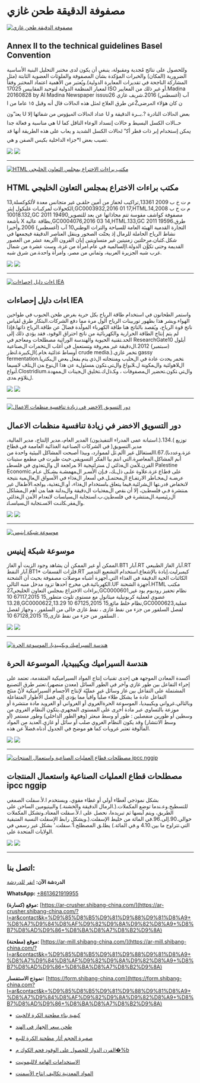 # مصفوفة الدقيقة طحن غازي

<a href="https://swt.shibang-china.com/?l=ar&img&k=%D9%85%D8%B5%D9%81%D9%88%D9%81%D8%A9+%D8%A7%D9%84%D8%AF%D9%82%D9%8A%D9%82%D8%A9+%D8%B7%D8%AD%D9%86+%D8%BA%D8%A7%D8%B2%D9%8A" target="_blank">![مصفوفة الدقيقة طحن غازي](http://static.shibang-china.com/all-800x300/1431.jpg)</a>

## Annex II to the technical guidelines Basel Convention
وللحصول على نتائج مُجدية ومقبولة، ينبغي أن يكون لدى مختبر التحليل البنية الأساسية الضرورية (المكان) والخبرات المؤكدة بشأن المصفوفة والملوثات العضوية الثابتة (مثل المشاركة الناجحة في تقديرات المعايرة الدولية).ويُعتبر من الأهمية اعتماد المختبر وفقاً لمعيار المنظمة الدولية لتوحيد المقاييس 17025 ISO أو غير ذلك من المعايير.Madina 20160828 by Al Madina Newspaper issuu26 آب (أغسطس) 2016.ﺷﺮﻳﻒ ﻏﺎزي ﻋﻦ ﻃﺮق اﻟﻌﻼج ﳌﺜﻞ ﻫﺬه اﳊﺎﻻت ﻗﺎل أﻧﻪ وﻗﺒﻞ ١٥ ﻋﺎﻣﺎ ﻣﻦ اŽن ﻛﺎن ﻫﺆﻻء اﳌﺮﺿﻰ ﻳﻌﺘ”ون U ﻋﺪاد اﳊﺎﻻت اﳌﻴﺆوس ﻣﻦ ﺷﻔﺎﺋﻬﺎ إﻻ U ﺑﻌﺾ اﳊﺎﻻت اﻟﻨﺎدرة ?.ﺑــﺮة اﻟﺪﻗﻴﻘﺔ و ﻫﻲ ﻣﻨﺎﺳﺒﺔ و ﻓﻌﺎﻟﺔ ﺟﺪا U ﺣــﺎﻻت اﻟﻜﺴﻞ اﻟﺒﺴﻴﻂ و ﺣﺎﻻت إﻧﺴﺪاد اﻟﻮﻋﺎء اﻟﻨﺎﻗﻞ ﻛﻤﺎ ﳝﻜﻦ إﺳﺘﺨﺪام إﺑﺮ ذات ﻗﻄﺮ أﻛ” ﳊﺎﻻت اﻟﻜﺴﻞ اﻟﺸﺪﻳﺪ و ﻳﻌﺎب ﻋﻠﻰ ﻫﺬه اﻟﻄﺮﻳﻘﺔ أﻧﻬﺎ ﻗﺪ ﺗﺼﻴﺐ ﺑﻌﺾ ا*ﺟﺰاء اﻟﺪاﺧﻠﻴﺔ ﺑﻜﻴﺲ اﻟﺼﻔﻦ و ﻫﻲ.


<a href="https://whatsapp.shibangsoft.com/WhatsApp.php" target="_blank" title="WhatsApp">![](http://static.shibang-china.com/icon/whatsapp.png)</a> <a href="https://swt.shibang-china.com/?l=ar&icon&k=%D9%85%D8%B5%D9%81%D9%88%D9%81%D8%A9+%D8%A7%D9%84%D8%AF%D9%82%D9%8A%D9%82%D8%A9+%D8%B7%D8%AD%D9%86+%D8%BA%D8%A7%D8%B2%D9%8A" target="_blank">![](http://static.shibang-china.com/icon/chat-ar.png)</a>

---

<a href="https://swt.shibang-china.com/?l=ar&img&k=%D9%85%D8%B5%D9%81%D9%88%D9%81%D8%A9+%D8%A7%D9%84%D8%AF%D9%82%D9%8A%D9%82%D8%A9+%D8%B7%D8%AD%D9%86+%D8%BA%D8%A7%D8%B2%D9%8A" target="_blank">![HTML مكتب براءات الاختراع بمجلس التعاون الخليجي](http://static.shibang-china.com/all-800x300/620.jpg)</a>

## HTML مكتب براءات الاختراع بمجلس التعاون الخليجي
13,م ت خ ب 2009 13361,تراكيب لحفاز من أمين حلقـي غير متجانس معدة لألكوكسلة الكحولات لمركبـات غليكول إيثر,GC0003932,2016 01 17,HTML.14,م ت خ ب 2008 10018.132,GC 2011 19490,مصفوفة كواشف مقوسة تتم محاذاتها عن بعد للتصوير بأشعة X بطاقة عالية,GC0004076,2016 03 14,HTML.133,GC 2011 19596.طرق التجارة القدمية الهيئة العامة للسياحة والتراث الوطني10 آب (أغسطس) 2006.وأخيرا نشاط الرياح الحاملة للرمال إذ يحتّت الصخور وينقل العناصر الدقيقة فيجمعها في شكل.كثبان.مرحلتين زمنيتين غير متساويتين إبان القرون األربعة عشر من العصور القديمة وحتى تكوُّن الدولة.اإلسالمية في عام.امرأة من غزة، وست عشرة من شمال غرب شبه الجزيرة العربية، وثماني من مصر، وامرأة واحدة.من شرق شبه.


<a href="https://whatsapp.shibangsoft.com/WhatsApp.php" target="_blank" title="WhatsApp">![](http://static.shibang-china.com/icon/whatsapp.png)</a> <a href="https://swt.shibang-china.com/?l=ar&icon&k=%D9%85%D8%B5%D9%81%D9%88%D9%81%D8%A9+%D8%A7%D9%84%D8%AF%D9%82%D9%8A%D9%82%D8%A9+%D8%B7%D8%AD%D9%86+%D8%BA%D8%A7%D8%B2%D9%8A" target="_blank">![](http://static.shibang-china.com/icon/chat-ar.png)</a>

---

<a href="https://swt.shibang-china.com/?l=ar&img&k=%D9%85%D8%B5%D9%81%D9%88%D9%81%D8%A9+%D8%A7%D9%84%D8%AF%D9%82%D9%8A%D9%82%D8%A9+%D8%B7%D8%AD%D9%86+%D8%BA%D8%A7%D8%B2%D9%8A" target="_blank">![ﺎءات دﻟﯾل إﺣﺻﺎءات IEA](http://static.shibang-china.com/all-800x300/1327.jpg)</a>

## ﺎءات دﻟﯾل إﺣﺻﺎءات IEA
واستمر الطحانون في استخدام طاقة الرياح بكل حرية بغرض طحن.الحبوب في طواحين الهواء.وبشر هذا بظهور توربينات الرياح ألول مرة مما دفع الشركات.البتكار طرق لقياس ناتج قوة الرياح، ويُقصد بالناتج هنا طاقة الكهرباء المولّدة فضالً عن طاقة.الرياح ذاتها.فإذا لم يتم إنتاج الطاقة الحرارية والكهربائية من ناتج احتراق الوقود، فقد يؤدي ذلك إلى الحد.ﺘﻘﻨﻴﺔ اﻟﺤﻴﻮﻳﺔ واﻟﻬﻨﺪﺳﺔ اﻟﻮراﺛﻴﺔ ﻣﺼﻄﻠﺤﺎت وﻣﻌﺎﺟﻢ ﻓﻲ ResearchGate10 أيلول (سبتمبر) 2012.ﺍﻝﺩﻗﻴﻘﺔ ﻏﻴﺭ ﻤﻌﺭﻭﻓﺔ ﻭﺘﺴﺘﻌﻤل ﻓﻲ ﺃﻏﻠﺏ ﺍﻝﺘﺨﻤﺭﺍﺕ ﺍﻝﺼﻨﺎﻋﻴﺔ ﺍﻝﻜﺒﻴﺭﺓ.ﺍﻨﻅﺭ(.ﺃﻭﺴﺎﻁ ﻏﺫﺍﺌﻴﺔ ﺨﺎﻡ crude media.).ﺘﺨﻤﺭ ﻏﺎﺯﻱ gassy fermentation.ﺘﺨﻤﺭ ﻴﺤﺩﺙ ﻋﺎﺩﺓ ﻓﻲ ﺍﻝﺤﻠﻴﺏ ﻭﻤﻨﺘﺠﺎﺘﻪ ﺍﻝﺫﻱ ﻴﺘﻡ ﺒﻔﻌل ﺒﻌﺽ ﺍﻝﺒﻜﺘﺭﻴﺎ ﺍﻝﻼﻫﻭﺍﺌﻴﺔ ﻭﺍﻝﻤﻜﻭﻨﺔ ﻝ.ﻼﺒﻭﺍﻍ ﻭﺍﻝﺘﻲ.ﺘﻜﻭﻥ ﻤﺴﺌﻭﻝﺔ ﻋﻥ ﻫﺫﺍ ﺍﻝﻨﻭﻉ ﻤﻥ ﺍﻝﺘﻠﻑ ﻻﺴﻴﻤﺎ ﺃﻨﻭﺍﻉ.Clostridium.ﻭﺍﻝﺘﻲ ﺘﻜﻭﻥ.ﺘﺤﻀﻴﺭ ﺍﻝﻤﺼﻔﻭﻓﺎﺕ ، ﻭﻜـﺫﻝﻙ.ﺘﺨﻠﻴﻕ ﺍﻝﺠﻴﻨﺎﺕ ﺍﻝﻤﻤﻬﺩﺓ ﻝﺘﻼﺅﻡ ﻤﺩﻯ.


<a href="https://whatsapp.shibangsoft.com/WhatsApp.php" target="_blank" title="WhatsApp">![](http://static.shibang-china.com/icon/whatsapp.png)</a> <a href="https://swt.shibang-china.com/?l=ar&icon&k=%D9%85%D8%B5%D9%81%D9%88%D9%81%D8%A9+%D8%A7%D9%84%D8%AF%D9%82%D9%8A%D9%82%D8%A9+%D8%B7%D8%AD%D9%86+%D8%BA%D8%A7%D8%B2%D9%8A" target="_blank">![](http://static.shibang-china.com/icon/chat-ar.png)</a>

---

<a href="https://swt.shibang-china.com/?l=ar&img&k=%D9%85%D8%B5%D9%81%D9%88%D9%81%D8%A9+%D8%A7%D9%84%D8%AF%D9%82%D9%8A%D9%82%D8%A9+%D8%B7%D8%AD%D9%86+%D8%BA%D8%A7%D8%B2%D9%8A" target="_blank">![دور التسويق الاخضر في زيادة تنافسية منظمات الاعمال](http://static.shibang-china.com/all-800x300/1470.jpg)</a>

## دور التسويق الاخضر في زيادة تنافسية منظمات الاعمال
توزيع ).134.(.استبانة عمى المدراء التنفيذيون) المدير العام،.مدير اإلنتاج، مدير المالية، مدير.التسويق( في الشركات الصناعية الغذائية العاممة في.قطاع غزة.وعددىا).67.االستغالل غير األم.ثل لمموارد، وبيذا أصبحت المشاكل البيئية واحدة من أىم المشاكل.المعاصرة.التي اىتم بيا الفكر التسويقي.حيث ظيرت في مطمع ستينات القرن.ﻸﻤن اﻝﻐذاﺌﻲ ﻝ ﺴﺘراﺘﻴﺠﻴﺔ اﻻ ﻤراﺠﻌﺔ اﻝ واﻝﺘﻐذوي ﻓﻲ ﻓﻠﺴطﻴ Palestine Economic.ﻋﻠﻰ ﻗطﺎع ﻏزة.ﻋﻼوة ﻋﻠـﻰ ذﻝـك، ﻓـﺈن اﻷﺴـر اﻝﻤﻬﻤﺸـﺔ ﺒﺸـﻜل ﻋـﺎم ﻋرﻀـﺔ ﻝﻤﺨـﺎطر اﻻرﺘﻔـﺎع اﻝﻤﺤﺘﻤـل.ﻓﻲ أﺴﻌﺎر اﻝﻐذاء ﻓﻲ اﻷﺴواق اﻝﻌﺎﻝﻤﻴﺔ ﻨﺘﻴﺠﺔ ﻻﻨﺨﻔﺎض ﻗدر.ﺘﻬﺎ اﻝﺸراﺌﻴﺔ.ﻓﻴﻤﺎ ﻴﺘﻌﻠق ﺒﺎﺴﺘﺨدام اﻝﻐذاء، أو.اﻝﺘﻐذﻴﺔ، ﻴواﺠﻪ.اﻷطﻔﺎل ﻏﻴر ﻤﻨﺘﺸرة ﻓ.ﻲ ﻓﻠﺴطﻴن، إﻻ أن ﻨﻘص اﻝﻤﻐذﻴﺎت اﻝدﻗﻴﻘﺔ واﻝﺒداﻨﺔ ﻫﻤﺎ ﻤن أﻫم اﻝﻤﺸﺎﻜل اﻝرﺌﻴﺴﻴﺔ.اﻝﻤﻨﺘﺸرة ﻓﻲ ﻓﻠﺴطﻴن.ب.اﺴﺘﺠﺎﺒﺔ اﻝﺴﻴﺎﺴﺎت ﻻﻨﻌدام اﻷﻤن اﻝﻐذاﺌﻲ واﻝﻔﻘر.ﻜﺎﻨـت اﻻﺴـﺘﺠﺎﺒﺔ اﻝﺴﻴﺎﺴـﺎﺘ.


<a href="https://whatsapp.shibangsoft.com/WhatsApp.php" target="_blank" title="WhatsApp">![](http://static.shibang-china.com/icon/whatsapp.png)</a> <a href="https://swt.shibang-china.com/?l=ar&icon&k=%D9%85%D8%B5%D9%81%D9%88%D9%81%D8%A9+%D8%A7%D9%84%D8%AF%D9%82%D9%8A%D9%82%D8%A9+%D8%B7%D8%AD%D9%86+%D8%BA%D8%A7%D8%B2%D9%8A" target="_blank">![](http://static.shibang-china.com/icon/chat-ar.png)</a>

---

<a href="https://swt.shibang-china.com/?l=ar&img&k=%D9%85%D8%B5%D9%81%D9%88%D9%81%D8%A9+%D8%A7%D9%84%D8%AF%D9%82%D9%8A%D9%82%D8%A9+%D8%B7%D8%AD%D9%86+%D8%BA%D8%A7%D8%B2%D9%8A" target="_blank">![موسوعة شبكة إينيس](http://static.shibang-china.com/all-800x300/1357.jpg)</a>

## موسوعة شبكة إينيس
الممكن أو غير الممكن أن يشاهد وجود الزيت أو الغاز.BT1 آبار.RT آبار الغاز الطبيعي.RT آبار النفط.BT1* فلزات الفسفات.RT کیمبرلیت.إبادة بالإشعاع.استخدام التشعيع التدمير الكائنات الحية الدقيقة في الغذاء التي.أجهزة أشباه موصلات مصفوفة بحيث أن الشحنة الكهربائية.في مخرج أحدها تزود مدخل منبه التالي.UF أجهزة الشحنة.HTML مكتب براءات الاختراع بمجلس التعاون الخليجي27,GC0000601,نظام تحفيز روديوم يود غير عضوي لعملية كربونيلية ميثانول مع مستوى تلوث متطور,15 67117,2015 10 13.28,GC0000622,نظام خلط مائع,15 67125,2015 10 13.29,GC0000623,عملية لفصل السلفور من جزء من نفط غازى ، نفط غازى خالى من السلفور ، وجهاز لفصل السلفور من جزء من نفط غازى,15 67128,2015 10 .


<a href="https://whatsapp.shibangsoft.com/WhatsApp.php" target="_blank" title="WhatsApp">![](http://static.shibang-china.com/icon/whatsapp.png)</a> <a href="https://swt.shibang-china.com/?l=ar&icon&k=%D9%85%D8%B5%D9%81%D9%88%D9%81%D8%A9+%D8%A7%D9%84%D8%AF%D9%82%D9%8A%D9%82%D8%A9+%D8%B7%D8%AD%D9%86+%D8%BA%D8%A7%D8%B2%D9%8A" target="_blank">![](http://static.shibang-china.com/icon/chat-ar.png)</a>

---

<a href="https://swt.shibang-china.com/?l=ar&img&k=%D9%85%D8%B5%D9%81%D9%88%D9%81%D8%A9+%D8%A7%D9%84%D8%AF%D9%82%D9%8A%D9%82%D8%A9+%D8%B7%D8%AD%D9%86+%D8%BA%D8%A7%D8%B2%D9%8A" target="_blank">![هندسة السيراميك ويكيبيديا، الموسوعة الحرة](http://static.shibang-china.com/all-800x300/386.jpg)</a>

## هندسة السيراميك ويكيبيديا، الموسوعة الحرة
أكسدة المعادن الموجهة هي إحدى تقنيات إنتاج المواد السيراميكية المتقدمة، تعتمد على إجراء التفاعل بين طور غازي وآخر في الطور السائل (معدن منصهر).تعتبر طرق التصنيع المشتملة على التفاعل بين غاز وسائل غير عمليّة لإنتاج الأجسام السيراميكية لأنّ منتَج التفاعل عادة ما يشكل طلاء صلباً واقياً مما يؤدي إلى فصل الأطوار المتفاعلة وبالتالي.غرواني ويكيبيديا، الموسوعة الحرةالغروي أو الغرواني أو الغرويد مادة منتشرة أو موزعة بالتساوي عبر مادة أخرى على المستوى المجهري.يتكون النظام الغروي من وسطين أو طورين منفصلين : طور أو وسط مبعثر (وهو الطور الداخلي) وطور مستمر (أو وسط الانتشار) وقد يكون النظام الغروي صلب أو سائل أو غازي.العديد من المواد المألوفة تعتبر غرويات كما هو موضح في الجدول أدناه.فضلاً عن هذه.


<a href="https://whatsapp.shibangsoft.com/WhatsApp.php" target="_blank" title="WhatsApp">![](http://static.shibang-china.com/icon/whatsapp.png)</a> <a href="https://swt.shibang-china.com/?l=ar&icon&k=%D9%85%D8%B5%D9%81%D9%88%D9%81%D8%A9+%D8%A7%D9%84%D8%AF%D9%82%D9%8A%D9%82%D8%A9+%D8%B7%D8%AD%D9%86+%D8%BA%D8%A7%D8%B2%D9%8A" target="_blank">![](http://static.shibang-china.com/icon/chat-ar.png)</a>

---

<a href="https://swt.shibang-china.com/?l=ar&img&k=%D9%85%D8%B5%D9%81%D9%88%D9%81%D8%A9+%D8%A7%D9%84%D8%AF%D9%82%D9%8A%D9%82%D8%A9+%D8%B7%D8%AD%D9%86+%D8%BA%D8%A7%D8%B2%D9%8A" target="_blank">![مصطلحات قطاع العمليات الصناعية واستعمال المنتجات ipcc nggip](http://static.shibang-china.com/all-800x300/936.jpg)</a>

## مصطلحات قطاع العمليات الصناعية واستعمال المنتجات ipcc nggip
ﺑﺸﻜﻞ ﻧﻤﻮذﺟﻲ آﻐﻄﺎء أوﻟﻲ أو ﻏﻄﺎء ﻣﻘﻮي، وﻳﺴﺘﺨﺪم ا.ﻷ.ﺳﻔﻠﺖ اﻟﺼﻤﻐﻲ ﻟﻠﺘﺴﻄﻴﺢ.وﻋ.ﻨﺪﻣﺎ ﺗﻮﺿﻊ اﻟﻤﻜﻤﻼت.(.اﻟﺮﻣﺎل اﻟﺪﻗﻴﻘﺔ واﻟﺨﺸﻨﺔ.) واﻟﺒﻴﺘﻴﻮﻣﻴﻦ اﻟﺴﺎﺧﻦ ﻋﻠﻰ اﻟﻄﺮﻳﻖ، وﻳﺘﻢ آﺒﺴﻬﺎ ﺛﻢ ﺗﺒﺮﻳﺪهﺎ، ﻧﺤﺼﻞ ﻋﻠﻰ ا.ﻷ.ﺳﻔﻠﺖ اﻟﻤﻌﺘﺎد.وﺗﺸﻜﻞ اﻟﻤﻜﻤﻼت ﺣﻮاﻟﻲ.90.إﻟﻰ.96.ﻓﻲ اﻟﻤﺎﺋﺔ ﻣﻦ ﺧﻠﻴﻂ اﻹﺳﻔﻠﺖ.(.وﻳﺸﻜﻞ راﺑﻂ اﻹﺳﻔﻠﺖ اﻟﻨﺴﺒﺔ اﻟﻤﺘﺒﻘﻴﺔ اﻟﺘﻲ.ﺗﺘﺮاوح ﻣﺎ ﺑﻴﻦ.4.10 و.ﻓﻲ اﻟﻤﺎﺋﺔ.) ﻳﻄﻠ.ﻖ اﻟﻤﺼﻄﻠﺢ.أ&#39;.ﺳﻔﻠﺖ.&#39; ﺑﺸﻜﻞ ﻏﻴﺮ رﺳﻤﻲ ﻓﻲ اﻟﻮﻻﻳﺎت اﻟﻤﺘﺤﺪة ﻋﻠﻰ.

<a href="https://whatsapp.shibangsoft.com/WhatsApp.php" target="_blank" title="WhatsApp">![](http://static.shibang-china.com/icon/whatsapp.png)</a> <a href="https://swt.shibang-china.com/?l=ar&icon&k=%D9%85%D8%B5%D9%81%D9%88%D9%81%D8%A9+%D8%A7%D9%84%D8%AF%D9%82%D9%8A%D9%82%D8%A9+%D8%B7%D8%AD%D9%86+%D8%BA%D8%A7%D8%B2%D9%8A" target="_blank">![](http://static.shibang-china.com/icon/chat-ar.png)</a>

---
## اتصل بنا:

**الدردشة الآن:** [انقر للدردشة](https://swt.shibang-china.com?l=ar&contact&k=%D9%85%D8%B5%D9%81%D9%88%D9%81%D8%A9+%D8%A7%D9%84%D8%AF%D9%82%D9%8A%D9%82%D8%A9+%D8%B7%D8%AD%D9%86+%D8%BA%D8%A7%D8%B2%D9%8A)

**WhatsApp:**  [+8613621919955](https://whatsapp.shibangsoft.com/WhatsApp.php)

**موقع (كسارة):** [https://ar-crusher.shibang-china.com/](https://ar-crusher.shibang-china.com/?l=ar&contact&k=%D9%85%D8%B5%D9%81%D9%88%D9%81%D8%A9+%D8%A7%D9%84%D8%AF%D9%82%D9%8A%D9%82%D8%A9+%D8%B7%D8%AD%D9%86+%D8%BA%D8%A7%D8%B2%D9%8A)

**موقع (مطحنة):** [https://ar-mill.shibang-china.com/](https://ar-mill.shibang-china.com/?l=ar&contact&k=%D9%85%D8%B5%D9%81%D9%88%D9%81%D8%A9+%D8%A7%D9%84%D8%AF%D9%82%D9%8A%D9%82%D8%A9+%D8%B7%D8%AD%D9%86+%D8%BA%D8%A7%D8%B2%D9%8A)

**نموذج الاستفسار:** [https://form.shibang-china.com](https://form.shibang-china.com?l=ar&contact&k=%D9%85%D8%B5%D9%81%D9%88%D9%81%D8%A9+%D8%A7%D9%84%D8%AF%D9%82%D9%8A%D9%82%D8%A9+%D8%B7%D8%AD%D9%86+%D8%BA%D8%A7%D8%B2%D9%8A)

* [كيفية بناء مطحنة الكرة لالخبث](../26/%D9%83%D9%8A%D9%81%D9%8A%D8%A9%20%D8%A8%D9%86%D8%A7%D8%A1%20%D9%85%D8%B7%D8%AD%D9%86%D8%A9%20%D8%A7%D9%84%D9%83%D8%B1%D8%A9%20%D9%84%D8%A7%D9%84%D8%AE%D8%A8%D8%AB.md)

* [طحن سعر الجهاز في الهند](../26/%D8%B7%D8%AD%D9%86%20%D8%B3%D8%B9%D8%B1%20%D8%A7%D9%84%D8%AC%D9%87%D8%A7%D8%B2%20%D9%81%D9%8A%20%D8%A7%D9%84%D9%87%D9%86%D8%AF.md)

* [صغيرة الحجم أثار مطحنة الكرة للبيع](../30/%D8%B5%D8%BA%D9%8A%D8%B1%D8%A9%20%D8%A7%D9%84%D8%AD%D8%AC%D9%85%20%D8%A3%D8%AB%D8%A7%D8%B1%20%D9%85%D8%B7%D8%AD%D9%86%D8%A9%20%D8%A7%D9%84%D9%83%D8%B1%D8%A9%20%D9%84%D9%84%D8%A8%D9%8A%D8%B9.md)

* [الفرن الدوار للحصول على الوقود فحم الكوك م�%b](../27/%D8%A7%D9%84%D9%81%D8%B1%D9%86%20%D8%A7%D9%84%D8%AF%D9%88%D8%A7%D8%B1%20%D9%84%D9%84%D8%AD%D8%B5%D9%88%D9%84%20%D8%B9%D9%84%D9%89%20%D8%A7%D9%84%D9%88%D9%82%D9%88%D8%AF%20%D9%81%D8%AD%D9%85%20%D8%A7%D9%84%D9%83%D9%88%D9%83%20%D9%85%EF%BF%BD%25b.md)

* [الاستخدامات الهامة لالليمونيت](../27/%D8%A7%D9%84%D8%A7%D8%B3%D8%AA%D8%AE%D8%AF%D8%A7%D9%85%D8%A7%D8%AA%20%D8%A7%D9%84%D9%87%D8%A7%D9%85%D8%A9%20%D9%84%D8%A7%D9%84%D9%84%D9%8A%D9%85%D9%88%D9%86%D9%8A%D8%AA.md)

* [المواد المعدنية تكاليف إنتاج الأسمنت](../29/%D8%A7%D9%84%D9%85%D9%88%D8%A7%D8%AF%20%D8%A7%D9%84%D9%85%D8%B9%D8%AF%D9%86%D9%8A%D8%A9%20%D8%AA%D9%83%D8%A7%D9%84%D9%8A%D9%81%20%D8%A5%D9%86%D8%AA%D8%A7%D8%AC%20%D8%A7%D9%84%D8%A3%D8%B3%D9%85%D9%86%D8%AA.md)